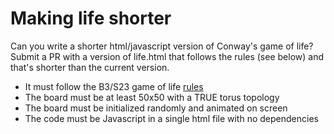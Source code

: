 # Making life shorter

Can you write a shorter html/javascript version of Conway's game of life? Submit a PR with a version of life.html that follows the rules (see below) and that's shorter than the current version.

- It must follow the B3/S23 game of life [rules](https://en.wikipedia.org/wiki/Conway%27s_Game_of_Life#Rules)
- The board must be at least 50x50 with a TRUE torus topology
- The board must be initialized randomly and animated on screen
- The code must be Javascript in a single html file with no dependencies
